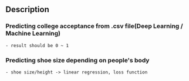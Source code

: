 ## Description
  ### Predicting college acceptance from .csv file(Deep Learning / Machine Learning)
    - result should be 0 ~ 1
  
  ### Predicting shoe size depending on people's body
    - shoe size/height -> linear regression, loss function

